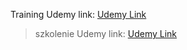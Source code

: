 Training Udemy link: [Udemy Link](https://www.udemy.com/course/understanding-typescript/)
> szkolenie Udemy link: [Udemy Link](https://www.udemy.com/course/understanding-typescript/)

